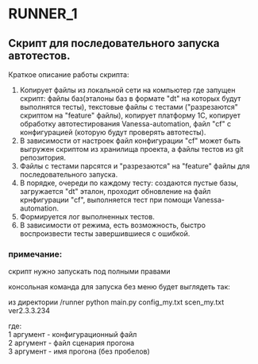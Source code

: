 # RUNNER_1

## Скрипт для последовательного запуска автотестов.
Краткое описание работы скрипта:
1. Копирует файлы из локальной сети на компьютер где запущен скрипт:
   файлы баз(эталоны баз в формате "dt" на которых будут выполнятся тесты),
   текстовые файлы с тестами ("разрезаются" скриптом на "feature" файлы),
   копирует платформу 1С,
   копирует обработку автотестирования Vanessa-automation,
   файл "cf" с конфигурацией (которую будут проверять автотесты).
2. В зависимости от настроек файл конфигурации "cf" может быть выгружен скриптом из хранилища проекта, а файлы тестов из git репозитория.
3. Файлы с тестами парсятся и "разрезаются" на "feature" файлы для последовательного запуска.
4. В порядке, очереди по каждому тесту:
   создаются пустые базы,
   загружается "dt" эталон,
   проходит обновление на файл крнфигурации "cf",
   выполняется тест при помощи Vanessa-automation.
5. Формируется лог выполненных тестов.
6. В зависимости от режима, есть возможность, быстро воспроизвести тесты завершившиеся с ошибкой.


### примечание:
скрипт нужно запускать под полными правами  

консольная команда для запуска без меню будет выглядеть так:  

из директории /runner 
python main.py config_my.txt scen_my.txt ver2.3.3.234  

где:  
1 аргумент - конфигурационный файл  
2 аргумент - файл сценария прогона  
3 аргумент - имя прогона (без пробелов)